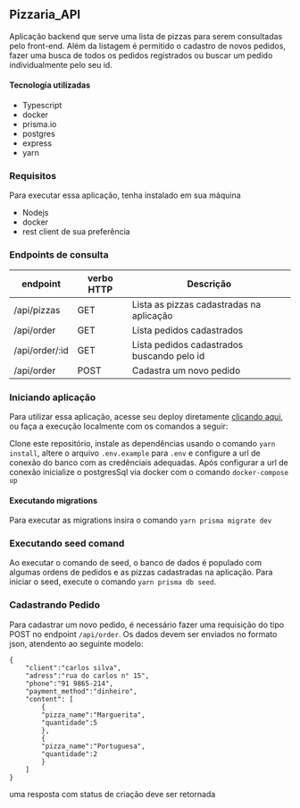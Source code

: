 ## Pizzaria_API

Aplicação backend que serve uma lista de pizzas para serem consultadas pelo front-end. Além da listagem é permitido o cadastro de novos pedidos, fazer uma busca de todos os pedidos registrados ou buscar um pedido individualmente pelo seu id.

#### Tecnologia utilizadas

- Typescript
- docker
- prisma.io
- postgres
- express
- yarn

### Requisitos

Para executar essa aplicação, tenha instalado em sua máquina

- Nodejs
- docker
- rest client de sua preferência

### Endpoints de consulta

| endpoint       | verbo HTTP | Descrição                                  |
| -------------- | ---------- | ------------------------------------------ |
| /api/pizzas    | GET        | Lista as pizzas cadastradas na aplicação   |
| /api/order     | GET        | Lista pedidos cadastrados                  |
| /api/order/:id | GET        | Lista pedidos cadastrados buscando pelo id |
| /api/order     | POST       | Cadastra um novo pedido                    |

### Iniciando aplicação

Para utilizar essa aplicação, acesse seu deploy diretamente <a href="https://pizzaria-api.onrender.com/">clicando aqui</a>, ou faça a execução localmente com os comandos a seguir:

Clone este repositório, instale as dependências usando o comando `yarn install`, altere o arquivo `.env.example` para `.env` e configure a url de conexão do banco com as credênciais adequadas. Após configurar a url de conexão inicialize o postgresSql via docker com o comando `docker-compose up`

#### Executando migrations

Para executar as migrations insira o comando `yarn prisma migrate dev`

### Executando seed comand

Ao executar o comando de seed, o banco de dados é populado com algumas ordens de pedidos e as pizzas cadastradas na aplicação. Para iniciar o seed, execute o comando `yarn prisma db seed`.

### Cadastrando Pedido

Para cadastrar um novo pedido, é necessário fazer uma requisição do tipo POST no endpoint `/api/order`. Os dados devem ser enviados no formato json, atendento ao seguinte modelo:

```
{
	"client":"carlos silva",
	"adress":"rua do carlos n° 15",
	"phone":"91 9865-214",
	"payment_method":"dinheiro",
	"content": [
		{
		"pizza_name":"Marguerita",
		"quantidade":5
		},
		{
		"pizza_name":"Portuguesa",
		"quantidade":2
		}
	]
}
```

uma resposta com status de criação deve ser retornada
